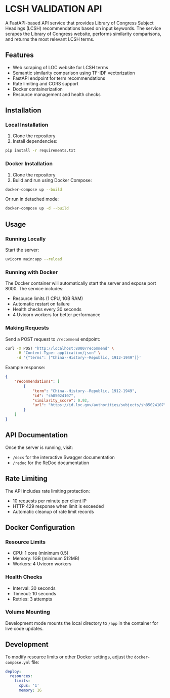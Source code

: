 # LCSH VALIDATION API

A FastAPI-based API service that provides Library of Congress Subject Headings (LCSH) recommendations based on input keywords. The service scrapes the Library of Congress website, performs similarity comparisons, and returns the most relevant LCSH terms.

## Features

- Web scraping of LOC website for LCSH terms
- Semantic similarity comparison using TF-IDF vectorization
- FastAPI endpoint for term recommendations
- Rate limiting and CORS support
- Docker containerization
- Resource management and health checks

## Installation

### Local Installation

1. Clone the repository
2. Install dependencies:
```bash
pip install -r requirements.txt
```

### Docker Installation

1. Clone the repository
2. Build and run using Docker Compose:
```bash
docker-compose up --build
```

Or run in detached mode:
```bash
docker-compose up -d --build
```

## Usage

### Running Locally

Start the server:
```bash
uvicorn main:app --reload
```

### Running with Docker

The Docker container will automatically start the server and expose port 8000. The service includes:
- Resource limits (1 CPU, 1GB RAM)
- Automatic restart on failure
- Health checks every 30 seconds
- 4 Uvicorn workers for better performance

### Making Requests

Send a POST request to `/recommend` endpoint:
```bash
curl -X POST "http://localhost:8000/recommend" \
     -H "Content-Type: application/json" \
     -d '{"terms": ["China--History--Republic, 1912-1949"]}'
```

Example response:
```json
{
    "recommendations": [
        {
            "term": "China--History--Republic, 1912-1949",
            "id": "sh85024107",
            "similarity_score": 0.92,
            "url": "https://id.loc.gov/authorities/subjects/sh85024107"
        }
    ]
}
```

## API Documentation

Once the server is running, visit:
- `/docs` for the interactive Swagger documentation
- `/redoc` for the ReDoc documentation

## Rate Limiting

The API includes rate limiting protection:
- 10 requests per minute per client IP
- HTTP 429 response when limit is exceeded
- Automatic cleanup of rate limit records

## Docker Configuration

### Resource Limits
- CPU: 1 core (minimum 0.5)
- Memory: 1GB (minimum 512MB)
- Workers: 4 Uvicorn workers

### Health Checks
- Interval: 30 seconds
- Timeout: 10 seconds
- Retries: 3 attempts

### Volume Mounting
Development mode mounts the local directory to `/app` in the container for live code updates.

## Development

To modify resource limits or other Docker settings, adjust the `docker-compose.yml` file:
```yaml
deploy:
  resources:
    limits:
      cpus: '1'
      memory: 1G
``` 